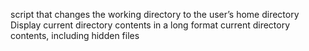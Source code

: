 script that changes the working directory to the user’s home directory
Display current directory contents in a long format
current directory contents, including hidden files
